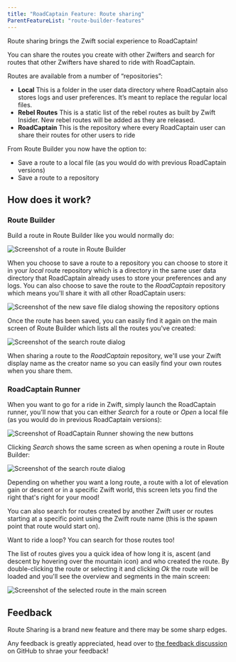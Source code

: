 ```yaml
---
title: "RoadCaptain Feature: Route sharing"
ParentFeatureList: "route-builder-features"
---
```


Route sharing brings the Zwift social experience to RoadCaptain!

You can share the routes you create with other Zwifters and search for routes that other Zwifters have shared to ride with RoadCaptain.

Routes are available from a number of “repositories”:

- **Local** This is a folder in the user data directory where RoadCaptain also stores logs and user preferences. It’s meant to replace the regular local files.
- **Rebel Routes** This is a static list of the rebel routes as built by Zwift Insider. New rebel routes will be added as they are released.
- **RoadCaptain** This is the repository where every RoadCaptain user can share their routes for other users to ride

From Route Builder you now have the option to:

- Save a route to a local file (as you would do with previous RoadCaptain versions)
- Save a route to a repository

## How does it work?

### Route Builder

Build a route in Route Builder like you would normally do:

![Screenshot of a route in Route Builder](/images/route-sharing-step-1-route.png)

When you choose to save a route to a repository you can choose to store it in your _local_ route repository which is a directory in the same user data directory that RoadCaptain already uses to store your preferences and any logs. You can also choose to save the route to the _RoadCaptain_ repository which means you'll share it with all other RoadCaptain users:

![Screenshot of the new save file dialog showing the repository options](/images/route-sharing-step-2-repository.png)

Once the route has been saved, you can easily find it again on the main screen of Route Builder which lists all the routes you've created:

![Screenshot of the search route dialog](/images/route-sharing-step-3-search.png)

When sharing a route to the _RoadCaptain_ repository, we'll use your Zwift display name as the creator name so you can easily find your own routes when you share them.

### RoadCaptain Runner

When you want to go for a ride in Zwift, simply launch the RoadCaptain runner, you'll now that you can either _Search_ for a route or _Open_ a local file (as you would do in previous RoadCaptain versions):

![Screenshot of RoadCaptain Runner showing the new buttons](/images/route-sharing-step-4-runner.png)

Clicking _Search_ shows the same screen as when opening a route in Route Builder:

![Screenshot of the search route dialog](/images/route-sharing-step-5-search.png)

Depending on whether you want a long route, a route with a lot of elevation gain or descent or in a specific Zwift world, this screen lets you find the right that's right for your mood!

You can also search for routes created by another Zwift user or routes starting at a specific point using the Zwift route name (this is the spawn point that route would start on).

Want to ride a loop? You can search for those routes too!

The list of routes gives you a quick idea of how long it is, ascent (and descent by hovering over the mountain icon) and who created the route. By double-clicking the route or selecting it and clicking _Ok_ the route will be loaded and you'll see the overview and segments in the main screen:


![Screenshot of the selected route in the main screen](/images/route-sharing-step-6-route.png)

## Feedback

Route Sharing is a brand new feature and there may be some sharp edges.

Any feedback is greatly appreciated, head over to [the feedback discussion](https://github.com/sandermvanvliet/RoadCaptain/discussions/116) on GitHub to shrae your feedback!